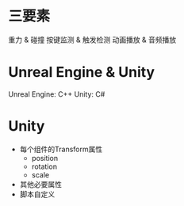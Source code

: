 # 三要素
重力 & 碰撞
按键监测 & 触发检测
动画播放 & 音频播放
# Unreal Engine & Unity

Unreal Engine: C++
Unity: C#

# Unity
- 每个组件的Transform属性
	- position
	- rotation
	- scale
- 其他必要属性
- 脚本自定义

